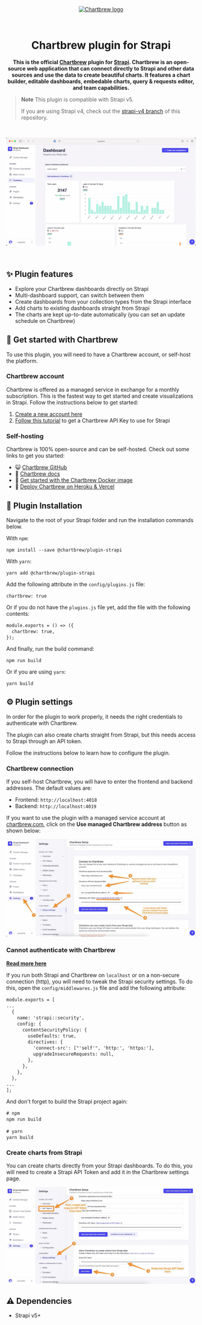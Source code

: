 <p align="center">
  <a href="https://chartbrew.com">
    <img src="https://chartbrew-static.b-cdn.net/chartbrew-strapi-plugin-1.png" alt="Chartbrew logo" width="200"/>
  </a>
</a>

<p align="center">
  <a href="https://discord.gg/KwGEbFk" target="_blank"><img src="https://img.shields.io/discord/656557151048957995?label=Chartbrew Discord" alt="" /></a>
</p>

<p align="center">
  <h1 align="center">Chartbrew plugin for Strapi</h1>
</p>

<p align="center">
  <strong>
    This is the official <a href="https://chartbrew.com">Chartbrew</a> plugin for <a href="https://strapi.io">Strapi</a>. Chartbrew is an open-source web application that can connect directly to Strapi and other data sources and use the data to create beautiful charts. It features a chart builder, editable dashboards, embedable charts, query & requests editor, and team capabilities.
  </strong>
</p>

> **Note**
> This plugin is compatible with Strapi v5.
> 
> If you are using Strapi v4, check out the [strapi-v4 branch](https://github.com/chartbrew/strapi-plugin-chartbrew/tree/strapi-v4) of this repository.

<br />

![](https://raw.githubusercontent.com/chartbrew/strapi-plugin-chartbrew/master/admin/src/assets/strapi-chartbrew-dashboard.jpg)

<br />

## ✨ Plugin features

* Explore your Chartbrew dashboards directly on Strapi
* Multi-dashboard support, can switch between them
* Create dashboards from your collection types from the Strapi interface
* Add charts to existing dashboards straight from Strapi
* The charts are kept up-to-date automatically (you can set an update schedule on Chartbrew)

## 👋 Get started with Chartbrew

To use this plugin, you will need to have a Chartbrew account, or self-host the platform.

### Chartbrew account

Chartbrew is offered as a managed service in exchange for a monthly subscription. This is the fastest way to get started and create visualizations in Strapi. Follow the instructions below to get started:

1. [Create a new account here](https://app.chartbrew.com/signup)
2. [Follow this tutorial](https://chartbrew.com/blog/how-to-create-api-keys-in-chartbrew/) to get a Chartbrew API Key to use for Strapi

### Self-hosting

Chartbrew is 100% open-source and can be self-hosted. Check out some links to get you started:

* 😺 [Chartbrew GitHub](https://github.com/chartbrew/chartbrew)
* 📔 [Chartbrew docs](https://docs.chartbrew.com)
* 🐳 [Get started with the Chartbrew Docker image](https://docs.chartbrew.com/deployment/#run-the-application-with-docker)
* 🚀 [Deploy Chartbrew on Heroku & Vercel](https://chartbrew.com/blog/how-to-deploy-chartbrew-on-heroku-and-vercel/)

## 🔧 Plugin Installation

Navigate to the root of your Strapi folder and run the installation commands below.

With `npm`:

```
npm install --save @chartbrew/plugin-strapi
```

With `yarn`:

```
yarn add @chartbrew/plugin-strapi
```

Add the following attribute in the `config/plugins.js` file:

```
chartbrew: true
```

Or if you do not have the `plugins.js` file yet, add the file with the following contents:

```
module.exports = () => ({
  chartbrew: true,
});
```

And finally, run the build command:

```
npm run build
```

Or if you are using `yarn`:

```
yarn build
```

## ⚙️ Plugin settings

In order for the plugin to work properly, it needs the right credentials to authenticate with Chartbrew.

The plugin can also create charts straight from Strapi, but this needs access to Strapi through an API token.

Follow the instructions below to learn how to configure the plugin.

### Chartbrew connection

If you self-host Chartbrew, you will have to enter the frontend and backend addresses. The default values are:

* Frontend: `http://localhost:4018`
* Backend: `http://localhost:4019`

If you want to use the plugin with a managed service account at [chartbrew.com](https://chartbrew.com), click on the **Use managed Chartbrew address** button as shown below:

![](https://raw.githubusercontent.com/chartbrew/strapi-plugin-chartbrew/master/admin/src/assets/chartbrew-connection.jpg)

### Cannot authenticate with Chartbrew

[**Read more here**](https://github.com/chartbrew/strapi-plugin-chartbrew/issues/13)

If you run both Strapi and Chartbrew on `localhost` or on a non-secure connection (http), you will need to tweak the Strapi security settings. To do this, open the `config/middlewares.js` file and add the following attribute:

```
module.exports = [
...
  {
    name: 'strapi::security',
    config: {
      contentSecurityPolicy: {
        useDefaults: true,
        directives: {
          'connect-src': ["'self'", 'http:', 'https:'],
          upgradeInsecureRequests: null,
        },
      },
    },
  },
...
];
```

And don't forget to build the Strapi project again:

```
# npm
npm run build

# yarn
yarn build
```

### Create charts from Strapi

You can create charts directly from your Strapi dashboards. To do this, you will need to create a Strapi API Token and add it in the Chartbrew settings page.

![](https://raw.githubusercontent.com/chartbrew/strapi-plugin-chartbrew/master/admin/src/assets/strapi-auth.jpg)

## ⚠️ Dependencies

* Strapi v5+
